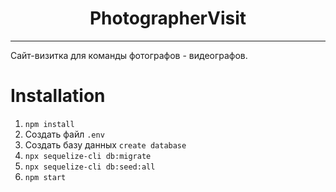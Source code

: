 <h1 align="center">PhotographerVisit</h1>

---

Сайт-визитка для команды фотографов - видеографов.

# Installation

1.	`npm install`
2.	Создать файл `.env`
3.	Создать базу данных `create database`
4.	`npx sequelize-cli db:migrate`
5.	`npx sequelize-cli db:seed:all`
6.	`npm start`
